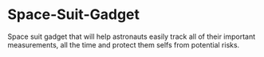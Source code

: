 # Space-Suit-Gadget
Space suit gadget that will help astronauts easily track all of their important measurements, all the time and protect them selfs from potential risks.  

